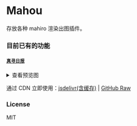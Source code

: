 # Mahou

存放各种 mahiro 渲染出图插件。

### 目前已有的功能

#### [`真寻日报`](./render/common/)

<details>
<summary>查看预览图</summary>
<img src="https://cdn.jsdelivr.net/gh/fz6m/Private-picgo@moe-2021/img/20230803141641.webp" width="40%" />
</details>

通过 CDN 立即使用：[jsdelivr(含缓存)](https://cdn.jsdelivr.net/gh/opq-osc/mahou@output/output.png) | [GitHub Raw](https://github.com/opq-osc/mahou/blob/output/output.png)

### License

MIT
